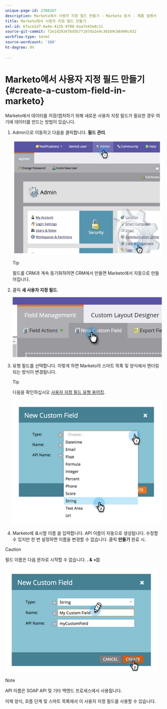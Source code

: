 ```yaml
---
unique-page-id: 2360287
description: Marketo에서 사용자 지정 필드 만들기 - Marketo 문서 - 제품 설명서
title: Marketo에서 사용자 지정 필드 만들기
exl-id: 6face1d7-6a4e-412b-9708-6aa7e43e8c11
source-git-commit: 72e1d29347bd5b77107da1e9c30169cb6490c432
workflow-type: tm+mt
source-wordcount: '168'
ht-degree: 0%

---
```


# Marketo에서 사용자 지정 필드 만들기 {#create-a-custom-field-in-marketo}

Marketo에서 데이터를 저장/캡처하기 위해 새로운 사용자 지정 필드가 필요한 경우 여기에 데이터를 만드는 방법이 있습니다.

1. Admin으로 이동하고 다음을 클릭합니다. **필드 관리**.

   ![](assets/image2014-9-24-13-3a46-3a26.png)

   >[!TIP]
   >
   >필드를 CRM과 계속 동기화하려면 CRM에서 만들면 Marketo에서 자동으로 만들어집니다.

1. 클릭 **새 사용자 지정 필드**.

   ![](assets/two.png)

1. 유형 필드를 선택합니다. 이렇게 하면 Marketo의 스마트 목록 및 양식에서 렌더링되는 방식이 변경됩니다.

   >[!TIP]
   >
   >다음을 확인하십시오 [사용자 지정 필드 유형 용어집](/help/marketo/product-docs/administration/field-management/custom-field-type-glossary.md).

   ![](assets/image2014-9-24-13-3a47-3a42.png)

1. Marketo에 표시할 이름 을 입력합니다. API 이름이 자동으로 생성됩니다. 수정할 수 있지만 한 번 설정하면 이름을 변경할 수 없습니다. 클릭 **만들기** 완료 시.

>[!CAUTION]
>
>필드 이름은 다음 문자로 시작할 수 없습니다. **. &amp; +[]**

![](assets/image2014-9-24-13-3a48-3a26.png)

>[!NOTE]
>
>API 이름은 SOAP API 및 기타 백엔드 프로세스에서 사용됩니다.

이제 양식, 흐름 단계 및 스마트 목록에서 이 사용자 지정 필드를 사용할 수 있습니다.
